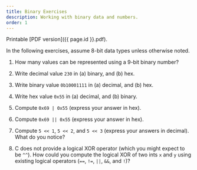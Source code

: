 ```yaml
---
title: Binary Exercises
description: Working with binary data and numbers.
order: 1
---
```

Printable [PDF version]({{ page.id }}.pdf).

In the following exercises, assume 8-bit data types unless otherwise noted.

1. How many values can be represented using a 9-bit binary number?

2. Write decimal value `230` in (a) binary, and (b) hex.

3. Write binary value `0b10001111` in (a) decimal, and (b) hex.

4. Write hex value `0x55` in (a) decimal, and (b) binary.

5. Compute `0x69 | 0x55` (express your answer in hex).

6. Compute `0x69 || 0x55` (express your answer in hex).

7. Compute `5 << 1`, `5 << 2`, and `5 << 3` (express your answers in decimal). What do you notice?

8. C does not provide a logical XOR operator (which you might expect to be `^^`). How could you compute the logical XOR of two ints `x` and `y` using existing logical operators (`==`, `!=`, `||`, `&&`, and `!`)?

